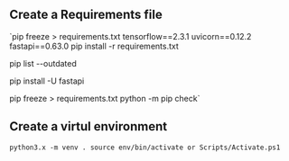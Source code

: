 ## Create a Requirements file
`pip freeze > requirements.txt
tensorflow==2.3.1
uvicorn==0.12.2
fastapi==0.63.0
pip install -r requirements.txt

pip list --outdated

pip install -U fastapi

pip freeze > requirements.txt
python -m pip check`

## Create a virtul environment
`
python3.x -m venv .
source env/bin/activate
or Scripts/Activate.ps1
`